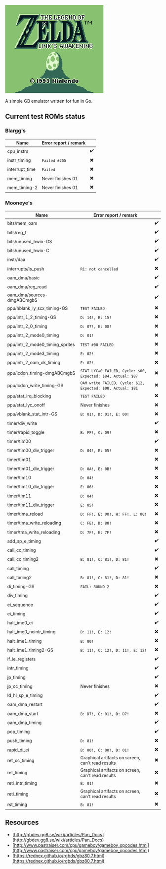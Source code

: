 ![](tloz-la.gif)

A simple GB emulator written for fun in Go.

## Current test ROMs status

### Blargg's

|Name          |Error report / remark |                        |
|--------------|----------------------|------------------------|
|cpu_instrs    |                      |:heavy_check_mark:      |
|instr_timing  |`Failed #255`         |:heavy_multiplication_x:|
|interrupt_time|`Failed`              |:heavy_multiplication_x:|
|mem_timing    |Never finishes 01     |:heavy_multiplication_x:|
|mem_timing-2  |Never finishes 01     |:heavy_multiplication_x:|

### Mooneye's

|Name                            |Error report / remark                                      |                        |
|--------------------------------|-----------------------------------------------------------|------------------------|
|bits/mem_oam                    |                                                           |:heavy_check_mark:      |
|bits/reg_f                      |                                                           |:heavy_check_mark:      |
|bits/unused_hwio-GS             |                                                           |:heavy_check_mark:      |
|bits/unused_hwio-C              |                                                           |:heavy_check_mark:      |
|instr/daa                       |                                                           |:heavy_check_mark:      |
|interrupts/is_push              |`R1: not cancelled`                                        |:heavy_multiplication_x:|
|oam_dma/basic                   |                                                           |:heavy_check_mark:      |
|oam_dma/reg_read                |                                                           |:heavy_check_mark:      |
|oam_dma/sources-dmgABCmgbS      |                                                           |:heavy_check_mark:      |
|ppu/hblank_ly_scx_timing-GS     |`TEST FAILED`                                              |:heavy_multiplication_x:|
|ppu/intr_1_2_timing-GS          |`D: 14!, E: 15!`                                           |:heavy_multiplication_x:|
|ppu/intr_2_0_timing             |`D: 07!, E: 08!`                                           |:heavy_multiplication_x:|
|ppu/intr_2_mode0_timing         |`D: 01!`                                                   |:heavy_multiplication_x:|
|ppu/intr_2_mode0_timing_sprites |`TEST #00 FAILED`                                          |:heavy_multiplication_x:|
|ppu/intr_2_mode3_timing         |`E: 02!`                                                   |:heavy_multiplication_x:|
|ppu/intr_2_oam_ok_timing        |`E: 02!`                                                   |:heavy_multiplication_x:|
|ppu/lcdon_timing-dmgABCmgbS     |`STAT LYC=0 FAILED, Cycle: $00, Expected: $84, Actual: $87`|:heavy_multiplication_x:|
|ppu/lcdon_write_timing-GS       |`OAM write FAILED, Cycle: $12, Expected: $00, Actual: $81` |:heavy_multiplication_x:|
|ppu/stat_irq_blocking           |`TEST FAILED`                                              |:heavy_multiplication_x:|
|ppu/stat_lyc_onoff              |Never finishes                                             |:heavy_multiplication_x:|
|ppu/vblank_stat_intr-GS         |`B: 01!, D: 01!, E: 00!`                                   |:heavy_multiplication_x:|
|timer/div_write                 |                                                           |:heavy_check_mark:      |
|timer/rapid_toggle              |`B: FF!, C: D9!`                                           |:heavy_multiplication_x:|
|timer/tim00                     |                                                           |:heavy_check_mark:      |
|timer/tim00_div_trigger         |`D: 04!, E: 05!`                                           |:heavy_multiplication_x:|
|timer/tim01                     |                                                           |:heavy_multiplication_x:|
|timer/tim01_div_trigger         |`D: 0A!, E: 0B!`                                           |:heavy_multiplication_x:|
|timer/tim10                     |`D: 04!`                                                   |:heavy_multiplication_x:|
|timer/tim10_div_trigger         |`E: 06!`                                                   |:heavy_multiplication_x:|
|timer/tim11                     |`D: 04!`                                                   |:heavy_multiplication_x:|
|timer/tim11_div_trigger         |`E: 05!`                                                   |:heavy_multiplication_x:|
|timer/tima_reload               |`D: FF!, E: 00!, H: FF!, L: 00!`                           |:heavy_multiplication_x:|
|timer/tima_write_reloading      |`C: FE!, D: 80!`                                           |:heavy_multiplication_x:|
|timer/tma_write_reloading       |`D: 7F!, E: 7F!`                                           |:heavy_multiplication_x:|
|add_sp_e_timing                 |                                                           |:heavy_check_mark:      |
|call_cc_timing                  |                                                           |:heavy_check_mark:      |
|call_cc_timing2                 |`B: 81!, C: 81!, D: 81!`                                   |:heavy_multiplication_x:|
|call_timing                     |                                                           |:heavy_check_mark:      |
|call_timing2                    |`B: 81!, C: 81!, D: 81!`                                   |:heavy_multiplication_x:|
|di_timing-GS                    |`FAIL: ROUND 2`                                            |:heavy_multiplication_x:|
|div_timing                      |                                                           |:heavy_check_mark:      |
|ei_sequence                     |                                                           |:heavy_check_mark:      |
|ei_timing                       |                                                           |:heavy_check_mark:      |
|halt_ime0_ei                    |                                                           |:heavy_check_mark:      |
|halt_ime0_nointr_timing         |`D: 11!, E: 12!`                                           |:heavy_multiplication_x:|
|halt_ime1_timing                |`B: 00!`                                                   |:heavy_multiplication_x:|
|halt_ime1_timing2-GS            |`B: 11!, C: 12!, D: 11!, E: 12!`                           |:heavy_multiplication_x:|
|if_ie_registers                 |                                                           |:heavy_check_mark:      |
|intr_timing                     |                                                           |:heavy_check_mark:      |
|jp_timing                       |                                                           |:heavy_check_mark:      |
|jp_cc_timing                    |Never finishes                                             |:heavy_multiplication_x:|
|ld_hl_sp_e_timing               |                                                           |:heavy_check_mark:      |
|oam_dma_restart                 |                                                           |:heavy_check_mark:      |
|oam_dma_start                   |`B: D7!, C: 01!, D: D7!`                                   |:heavy_multiplication_x:|
|oam_dma_timing                  |                                                           |:heavy_check_mark:      |
|pop_timing                      |                                                           |:heavy_check_mark:      |
|push_timing                     |`D: 81!`                                                   |:heavy_multiplication_x:|
|rapid_di_ei                     |`B: 00!, C: 00!, D: 01!`                                   |:heavy_multiplication_x:|
|ret_cc_timing                   |Graphical artifacts on screen, can't read results          |:heavy_multiplication_x:|
|ret_timing                      |Graphical artifacts on screen, can't read results          |:heavy_multiplication_x:|
|reti_intr_timing                |`B: 01!`                                                   |:heavy_multiplication_x:|
|reti_timing                     |Graphical artifacts on screen, can't read results          |:heavy_multiplication_x:|
|rst_timing                      |`B: 81!`                                                   |:heavy_multiplication_x:|

## Resources

* [http://gbdev.gg8.se/wiki/articles/Pan_Docs](http://gbdev.gg8.se/wiki/articles/Pan_Docs)
* [http://www.pastraiser.com/cpu/gameboy/gameboy_opcodes.html](http://www.pastraiser.com/cpu/gameboy/gameboy_opcodes.html)
* [https://rednex.github.io/rgbds/gbz80.7.html](https://rednex.github.io/rgbds/gbz80.7.html)
